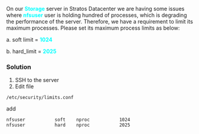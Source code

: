 On our <span style='color:cyan'>**Storage**</span> server in Stratos Datacenter we are having some issues where <span style='color:cyan'>**nfsuser**</span> user is holding hundred of processes, which is degrading the performance of the server. Therefore, we have a requirement to limit its maximum processes. Please set its maximum process limits as below:



a. soft limit = <span style='color:cyan'>**1024**</span>


b. hard_limit = <span style='color:cyan'>**2025**</span>


### Solution
1. SSH to the server
2. Edit file 
```
/etc/security/limits.conf
```
add
```
nfsuser           soft    nproc           1024
nfsuser           hard    nproc           2025
```